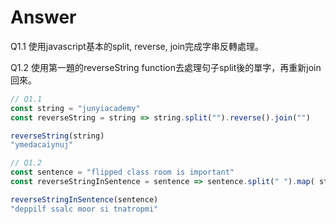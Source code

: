 # Answer
Q1.1 使用javascript基本的split, reverse, join完成字串反轉處理。

Q1.2 使用第一題的reverseString function去處理句子split後的單字，再重新join回來。
```javascript
// Q1.1
const string = "junyiacademy"
const reverseString = string => string.split("").reverse().join("")

reverseString(string)
"ymedacaiynuj"

// Q1.2
const sentence = "flipped class room is important"
const reverseStringInSentence = sentence => sentence.split(" ").map( string => reverseString (string) ).join(" ")

reverseStringInSentence(sentence)
"deppilf ssalc moor si tnatropmi"
````
